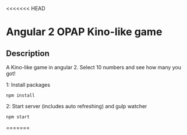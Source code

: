 <<<<<<< HEAD
# Angular 2 OPAP Kino-like game

## Description
A Kino-like game in angular 2. Select 10 numbers and see how many you got!


1: Install packages
```
npm install
```
2: Start server (includes auto refreshing) and gulp watcher
```
npm start
```
=======

